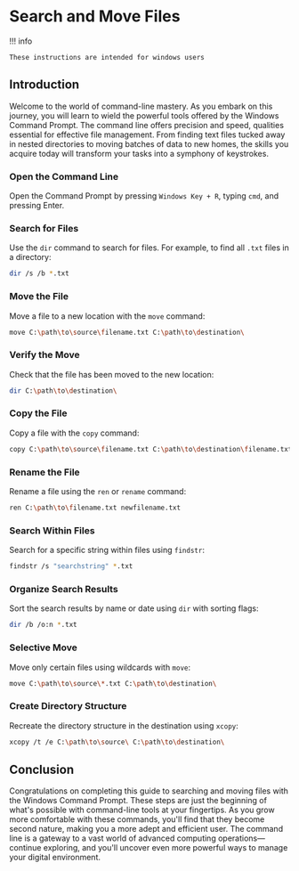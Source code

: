 # Search and Move Files

!!! info
```
These instructions are intended for windows users
```
## Introduction
Welcome to the world of command-line mastery. As you embark on this journey, you 
will learn to wield the powerful tools offered by the Windows Command Prompt. The
command line offers precision and speed, qualities essential for effective file 
management. From finding text files tucked away in nested directories to moving
batches of data to new homes, the skills you acquire today will transform your 
tasks into a symphony of keystrokes.


### Open the Command Line
Open the Command Prompt by pressing `Windows Key + R`, typing `cmd`, and pressing Enter.

### Search for Files
Use the `dir` command to search for files. For example, to find all `.txt` files in a directory:

```bash
dir /s /b *.txt
```

### Move the File
Move a file to a new location with the `move` command:

```bash
move C:\path\to\source\filename.txt C:\path\to\destination\
```

### Verify the Move
Check that the file has been moved to the new location:

```bash
dir C:\path\to\destination\
```

### Copy the File
Copy a file with the `copy` command:

```bash
copy C:\path\to\source\filename.txt C:\path\to\destination\filename.txt
```

### Rename the File
Rename a file using the `ren` or `rename` command:

```bash
ren C:\path\to\filename.txt newfilename.txt
```

### Search Within Files
Search for a specific string within files using `findstr`:

```bash
findstr /s "searchstring" *.txt
```

### Organize Search Results
Sort the search results by name or date using `dir` with sorting flags:

```bash
dir /b /o:n *.txt
```

### Selective Move
Move only certain files using wildcards with `move`:

```bash
move C:\path\to\source\*.txt C:\path\to\destination\
```

### Create Directory Structure
Recreate the directory structure in the destination using `xcopy`:

```bash
xcopy /t /e C:\path\to\source\ C:\path\to\destination\
```
## Conclusion
Congratulations on completing this guide to searching and moving files with the 
Windows Command Prompt. These steps are just the beginning of what's possible with
command-line tools at your fingertips. As you grow more comfortable with these 
commands, you'll find that they become second nature, making you a more adept and
efficient user. The command line is a gateway to a vast world of advanced computing operations—continue exploring, and you'll uncover even more powerful ways to manage your digital environment.






